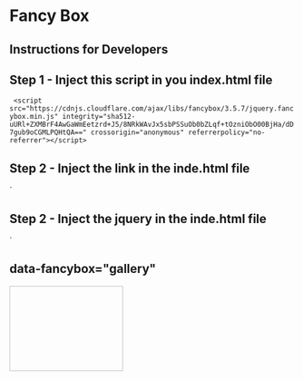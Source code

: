 # Fancy Box

## Instructions for Developers

## Step 1 - Inject this script in you index.html file

` <script src="https://cdnjs.cloudflare.com/ajax/libs/fancybox/3.5.7/jquery.fancybox.min.js"
    integrity="sha512-uURl+ZXMBrF4AwGaWmEetzrd+J5/8NRkWAvJx5sbPSSuOb0bZLqf+tOzniObO00BjHa/dD7gub9oCGMLPQHtQA=="
    crossorigin="anonymous" referrerpolicy="no-referrer"></script>`

## Step 2 - Inject the link in the inde.html file

` <link rel="stylesheet" href="https://cdnjs.cloudflare.com/ajax/libs/fancybox/3.5.7/jquery.fancybox.min.css"
    integrity="sha512-H9jrZiiopUdsLpg94A333EfumgUBpO9MdbxStdeITo+KEIMaNfHNvwyjjDJb+ERPaRS6DpyRlKbvPUasNItRyw=="
    crossorigin="anonymous" referrerpolicy="no-referrer" />

## Step 2 - Inject the jquery in the inde.html file

  <script src="https://ajax.googleapis.com/ajax/libs/jquery/3.6.4/jquery.min.js"></script>`

## data-fancybox="gallery"

 <p style="display: none;">
    <ng-container *ngFor="let data of images;let i =index;">
        <div class="">
            <a id='fancy123' data-fancybox="gallery" [href]="data">
                <img [src]="data" width="200" height="150" />
            </a>
        </div>
    </ng-container>
</p>

